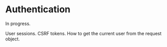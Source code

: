# Authentication

In progress.

User sessions. CSRF tokens. How to get the current user from the request object.
